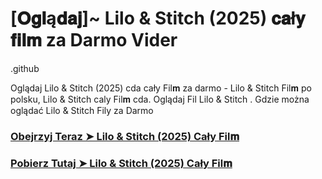 # [𝐎𝐠𝐥ą𝐝𝐚𝐣]~ Lilo & Stitch (2025) 𝐜𝐚ł𝐲 𝐟𝐢𝐥𝐦 za Darmo Vider

.github

Oglądaj Lilo & Stitch (2025) cda cały Fil𝐦 za darmo - Lilo & Stitch Fil𝐦 po polsku, Lilo & Stitch caly Fil𝐦 cda. Oglądaj Fil Lilo & Stitch . Gdzie można oglądać Lilo & Stitch Fily za Darmo

### [Obejrzyj Teraz ➤ Lilo & Stitch (2025) Cały Fil𝐦](https://epicscreen.fun/pl/movie/552524/lilo-stitch-get)

### [Pobierz Tutaj ➤ Lilo & Stitch (2025) Cały Fil𝐦](https://epicscreen.fun/pl/movie/552524/lilo-stitch-geto)
